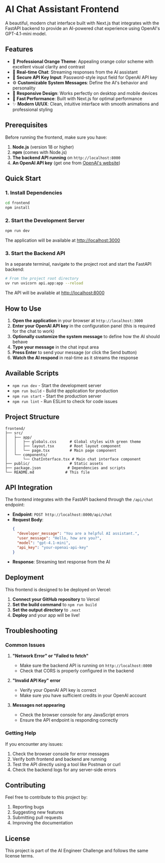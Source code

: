 # AI Chat Assistant Frontend

A beautiful, modern chat interface built with Next.js that integrates with the FastAPI backend to provide an AI-powered chat experience using OpenAI's GPT-4.1-mini model.

## Features

- 🎨 **Professional Orange Theme**: Appealing orange color scheme with excellent visual clarity and contrast
- 💬 **Real-time Chat**: Streaming responses from the AI assistant
- 🔐 **Secure API Key Input**: Password-style input field for OpenAI API key
- ⚙️ **Customizable System Messages**: Define the AI's behavior and personality
- 📱 **Responsive Design**: Works perfectly on desktop and mobile devices
- 🚀 **Fast Performance**: Built with Next.js for optimal performance
- ✨ **Modern UI/UX**: Clean, intuitive interface with smooth animations and professional styling

## Prerequisites

Before running the frontend, make sure you have:

1. **Node.js** (version 18 or higher)
2. **npm** (comes with Node.js)
3. **The backend API running** on `http://localhost:8000`
4. **An OpenAI API key** (get one from [OpenAI's website](https://platform.openai.com/api-keys))

## Quick Start

### 1. Install Dependencies

```bash
cd frontend
npm install
```

### 2. Start the Development Server

```bash
npm run dev
```

The application will be available at [http://localhost:3000](http://localhost:3000)

### 3. Start the Backend API

In a separate terminal, navigate to the project root and start the FastAPI backend:

```bash
# From the project root directory
uv run uvicorn api.app:app --reload
```

The API will be available at [http://localhost:8000](http://localhost:8000)

## How to Use

1. **Open the application** in your browser at `http://localhost:3000`
2. **Enter your OpenAI API key** in the configuration panel (this is required for the chat to work)
3. **Optionally customize the system message** to define how the AI should behave
4. **Type your message** in the chat input area
5. **Press Enter** to send your message (or click the Send button)
6. **Watch the AI respond** in real-time as it streams the response

## Available Scripts

- `npm run dev` - Start the development server
- `npm run build` - Build the application for production
- `npm run start` - Start the production server
- `npm run lint` - Run ESLint to check for code issues

## Project Structure

```
frontend/
├── src/
│   ├── app/
│   │   ├── globals.css      # Global styles with green theme
│   │   ├── layout.tsx       # Root layout component
│   │   └── page.tsx         # Main page component
│   └── components/
│       └── ChatInterface.tsx # Main chat interface component
├── public/                  # Static assets
├── package.json            # Dependencies and scripts
└── README.md              # This file
```

## API Integration

The frontend integrates with the FastAPI backend through the `/api/chat` endpoint:

- **Endpoint**: `POST http://localhost:8000/api/chat`
- **Request Body**:
  ```json
  {
    "developer_message": "You are a helpful AI assistant.",
    "user_message": "Hello, how are you?",
    "model": "gpt-4.1-mini",
    "api_key": "your-openai-api-key"
  }
  ```
- **Response**: Streaming text response from the AI

## Deployment

This frontend is designed to be deployed on Vercel:

1. **Connect your GitHub repository** to Vercel
2. **Set the build command** to `npm run build`
3. **Set the output directory** to `.next`
4. **Deploy** and your app will be live!

## Troubleshooting

### Common Issues

1. **"Network Error" or "Failed to fetch"**
   - Make sure the backend API is running on `http://localhost:8000`
   - Check that CORS is properly configured in the backend

2. **"Invalid API Key" error**
   - Verify your OpenAI API key is correct
   - Make sure you have sufficient credits in your OpenAI account

3. **Messages not appearing**
   - Check the browser console for any JavaScript errors
   - Ensure the API endpoint is responding correctly

### Getting Help

If you encounter any issues:

1. Check the browser console for error messages
2. Verify both frontend and backend are running
3. Test the API directly using a tool like Postman or curl
4. Check the backend logs for any server-side errors

## Contributing

Feel free to contribute to this project by:

1. Reporting bugs
2. Suggesting new features
3. Submitting pull requests
4. Improving the documentation

## License

This project is part of the AI Engineer Challenge and follows the same license terms.